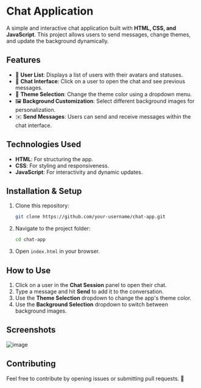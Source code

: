 # Chat Application

A simple and interactive chat application built with **HTML, CSS, and JavaScript**. This project allows users to send messages, change themes, and update the background dynamically.

## Features

- 📜 **User List**: Displays a list of users with their avatars and statuses.
- 💬 **Chat Interface**: Click on a user to open the chat and see previous messages.
- 🎨 **Theme Selection**: Change the theme color using a dropdown menu.
- 🖼️ **Background Customization**: Select different background images for personalization.
- ✉️ **Send Messages**: Users can send and receive messages within the chat interface.

## Technologies Used

- **HTML**: For structuring the app.
- **CSS**: For styling and responsiveness.
- **JavaScript**: For interactivity and dynamic updates.

## Installation & Setup

1. Clone this repository:
   ```sh
   git clone https://github.com/your-username/chat-app.git
   ```
2. Navigate to the project folder:
   ```sh
   cd chat-app
   ```
3. Open `index.html` in your browser.

## How to Use

1. Click on a user in the **Chat Session** panel to open their chat.
2. Type a message and hit **Send** to add it to the conversation.
3. Use the **Theme Selection** dropdown to change the app's theme color.
4. Use the **Background Selection** dropdown to switch between background images.

## Screenshots

![image](https://github.com/user-attachments/assets/b66bc7ce-eb35-4a46-847a-e29f26f47123)


## Contributing

Feel free to contribute by opening issues or submitting pull requests. 🚀

